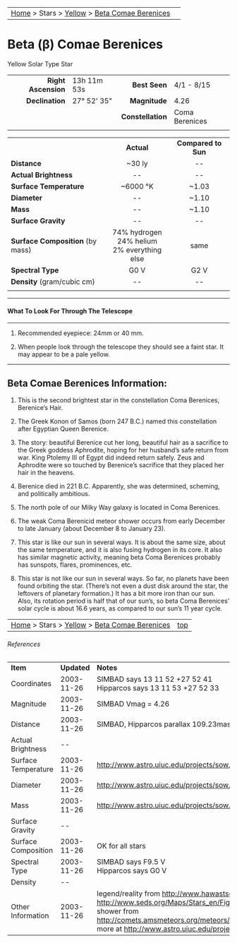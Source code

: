<script src="/js/whatsup.js"></script>
<script type="text/javascript">
	var objectName ="Beta Comae Berenices"
	var objectDesc ="Yellow Solar Type Star<br/>in the Constellation<br/>Coma Berenices"
	var objectImage=""
</script>

|    |    |
|:---|---:|
|[Home](/notes/#object-notes) > Stars > [Yellow](../!yellow-stars) > [Beta Comae Berenices](#beta-comae-berenices)|  <div id=whatsup></div> |

# Beta (&beta;) Comae Berenices
Yellow Solar Type Star

|   |   |   |   |
|--:|:--|--:|:--|
|**Right Ascension**|13h 11m 53s|**Best Seen**| 4/1 - 8/15 |
|**Declination**|27&deg; 52' 35"|**Magnitude**| 4.26 |
|  |  |**Constellation**|Coma Berenices|
|  |  |  |

	
|  |  |  |
|--|:--:|:--:|
|  |**Actual**|**Compared to Sun**|
|**Distance**| ~30 ly|--|
|**Actual Brightness**|--|--|
|**Surface Temperature**| ~6000 &deg;K| ~1.03 |
|**Diameter**|--| ~1.10 |
|**Mass**|--| ~1.10 |
|**Surface Gravity**|--|--|
|**Surface Composition** (by mass)|74% hydrogen<br>24% helium<br>2% everything else|same|
|**Spectral Type**| G0 V | G2 V |
|**Density** (gram/cubic cm)|--|--|
|   |   |  |

---
#### What To Look For Through The Telescope
---

1.  Recommended eyepiece: 24mm or 40 mm.

1.  When people look through the telescope they should see a faint star.  It may appear to be a pale yellow.

---
## Beta Comae Berenices Information:

1.  This is the second brightest star in the constellation Coma Berenices, Berenice’s Hair.

1.  The Greek Konon of Samos (born 247 B.C.) named this constellation after Egyptian Queen Berenice.

1.  The story: beautiful Berenice cut her long, beautiful hair as a sacrifice to the Greek goddess Aphrodite, hoping for her husband’s safe return from war.  King Ptolemy III of Egypt did indeed return safely.  Zeus and Aphrodite were so touched by Berenice’s sacrifice that they placed her hair in the heavens.

1.  Berenice died in 221 B.C.  Apparently, she was determined, scheming, and politically ambitious.

1.  The north pole of our Milky Way galaxy is located in Coma Berenices.

1.  The weak Coma Berenicid meteor shower occurs from early December to late January (about December 8 to January 23).

1.  This star is like our sun in several ways.  It is about the same size, about the same temperature, and it is also fusing hydrogen in its core.  It also has similar magnetic activity, meaning beta Coma Berenices probably has sunspots, flares, prominences, etc.

1.  This star is not like our sun in several ways.  So far, no planets have been found orbiting the star.  (There’s not even a dust disk around the star, the leftovers of planetary formation.)  It has a bit more iron than our sun.  Also, its rotation period is half that of our sun’s, so beta Coma Berenices’ solar cycle is about 16.6 years, as compared to our sun’s 11 year cycle.



|    |    |
|:---|---:|
|[Home](/notes/#object-notes) > Stars > [Yellow](../!yellow-stars) > [Beta Comae Berenices](#beta-comae-berenices)| [top](#beta-comae-berenices) |

###### References

|   |   |   |
|---|---|---|
|**Item**|**Updated**|**Notes**| 
|Coordinates|2003-11-26|SIMBAD says 13 11 52   +27 52 41<br/>Hipparcos says 13 11 53   +27 52 33|
|Magnitude|2003-11-26|SIMBAD Vmag = 4.26|
|Distance|2003-11-26|SIMBAD, Hipparcos parallax 109.23mas -> 29.86ly|
|Actual Brightness| -- |   |	
|Surface Temperature|2003-11-26|<http://www.astro.uiuc.edu/projects/sow/betacom.html>|
|Diameter|2003-11-26|<http://www.astro.uiuc.edu/projects/sow/betacom.html>|
|Mass|2003-11-26|<http://www.astro.uiuc.edu/projects/sow/betacom.html>|
|Surface Gravity| -- |   |
|Surface Composition|2003-11-26|OK for all stars|
|Spectral Type|2003-11-26|SIMBAD says F9.5 V<br/>Hipparcos says G0 V|
|Density| -- |   |
|Other Information|2003-11-26|legend/reality from <http://www.hawastsoc.org/deepsky/com/> and <http://www.seds.org/Maps/Stars_en/Fig/comaberenices.html> meteor shower from <http://comets.amsmeteors.org/meteors/showers/coma_berenicids.html> more at <http://www.astro.uiuc.edu/projects/sow/betacom.html>|

